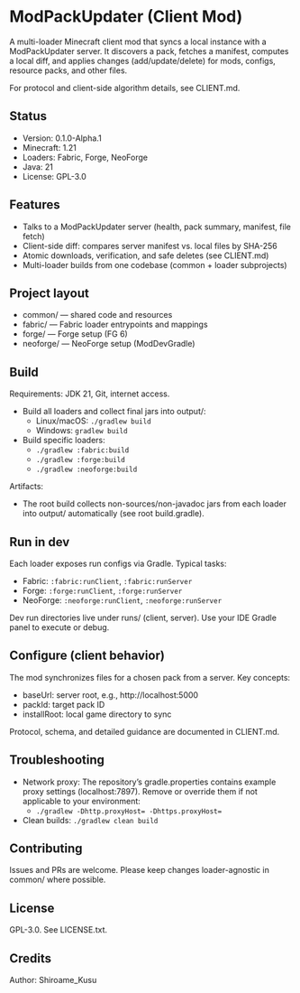 # ModPackUpdater (Client Mod)

A multi-loader Minecraft client mod that syncs a local instance with a ModPackUpdater server. It discovers a pack, fetches a manifest, computes a local diff, and applies changes (add/update/delete) for mods, configs, resource packs, and other files.

For protocol and client-side algorithm details, see CLIENT.md.

## Status
- Version: 0.1.0-Alpha.1
- Minecraft: 1.21
- Loaders: Fabric, Forge, NeoForge
- Java: 21
- License: GPL-3.0

## Features
- Talks to a ModPackUpdater server (health, pack summary, manifest, file fetch)
- Client-side diff: compares server manifest vs. local files by SHA-256
- Atomic downloads, verification, and safe deletes (see CLIENT.md)
- Multi-loader builds from one codebase (common + loader subprojects)

## Project layout
- common/ — shared code and resources
- fabric/ — Fabric loader entrypoints and mappings
- forge/ — Forge setup (FG 6)
- neoforge/ — NeoForge setup (ModDevGradle)

## Build
Requirements: JDK 21, Git, internet access.

- Build all loaders and collect final jars into output/:
  - Linux/macOS: `./gradlew build`
  - Windows: `gradlew build`
- Build specific loaders:
  - `./gradlew :fabric:build`
  - `./gradlew :forge:build`
  - `./gradlew :neoforge:build`

Artifacts:
- The root build collects non-sources/non-javadoc jars from each loader into output/ automatically (see root build.gradle).

## Run in dev
Each loader exposes run configs via Gradle. Typical tasks:
- Fabric: `:fabric:runClient`, `:fabric:runServer`
- Forge: `:forge:runClient`, `:forge:runServer`
- NeoForge: `:neoforge:runClient`, `:neoforge:runServer`

Dev run directories live under runs/ (client, server). Use your IDE Gradle panel to execute or debug.

## Configure (client behavior)
The mod synchronizes files for a chosen pack from a server. Key concepts:
- baseUrl: server root, e.g., http://localhost:5000
- packId: target pack ID
- installRoot: local game directory to sync

Protocol, schema, and detailed guidance are documented in CLIENT.md.

## Troubleshooting
- Network proxy: The repository’s gradle.properties contains example proxy settings (localhost:7897). Remove or override them if not applicable to your environment:
  - `./gradlew -Dhttp.proxyHost= -Dhttps.proxyHost=`
- Clean builds: `./gradlew clean build`

## Contributing
Issues and PRs are welcome. Please keep changes loader-agnostic in common/ where possible.

## License
GPL-3.0. See LICENSE.txt.

## Credits
Author: Shiroame_Kusu

